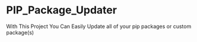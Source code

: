 # PIP_Package_Updater
With This Project You Can Easily Update all of your pip packages or custom package(s)
